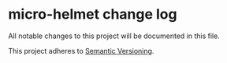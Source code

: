 # micro-helmet change log

All notable changes to this project will be documented in this file.

This project adheres to [Semantic Versioning](http://semver.org/).
